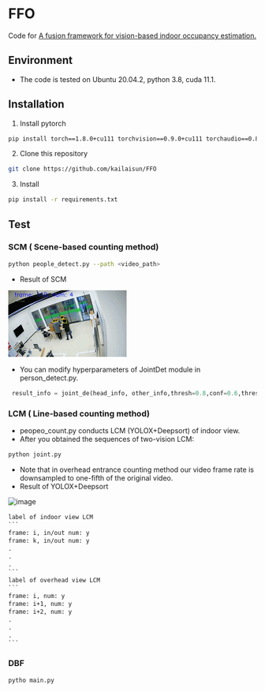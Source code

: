# FFO
Code for [A fusion framework for vision-based indoor occupancy estimation.](https://doi.org/10.1016/j.buildenv.2022.109631)

## Environment
- The code is tested on Ubuntu 20.04.2, python 3.8, cuda 11.1.


## Installation
 1. Install pytorch

  ```bash
  pip install torch==1.8.0+cu111 torchvision==0.9.0+cu111 torchaudio==0.8.0 -f https://download.pytorch.org/whl/torch_stable.html
  ```

 2. Clone this repository
  ```bash
  git clone https://github.com/kailaisun/FFO
  ```
  
 3. Install 
  ```bash
  pip install -r requirements.txt
  ```
  

## Test
### SCM ( Scene-based counting method)

```Bash
python people_detect.py --path <video_path>
```
- Result of SCM


![image](https://raw.githubusercontent.com/kailaisun/FFO/main/gif/1.gif)
- You can modify hyperparameters of JointDet module in person_detect.py.
```python 
 result_info = joint_de(head_info, other_info,thresh=0.8,conf=0.6,thresh1=0.8)  #line 50
```
### LCM ( Line-based counting method)
- peopeo_count.py conducts LCM (YOLOX+Deepsort) of indoor view.
- After you obtained the sequences of two-vision LCM:
```Bash
python joint.py
```
- Note that in overhead entrance counting method our video frame rate is downsampled to one-fifth of the original video.
- Result of YOLOX+Deepsort


![image](https://raw.githubusercontent.com/kailaisun/FFO/main/gif/2.gif) 


    label of indoor view LCM
    ```
    frame: i, in/out num: y
    frame: k, in/out num: y
    .
    .
    .
    ```
    label of overhead view LCM
    ```
    frame: i, num: y
    frame: i+1, num: y
    frame: i+2, num: y
    .
    .
    .
    ```

### DBF

```bash 
pytho main.py
```

